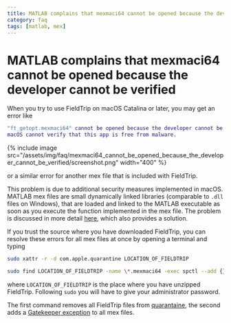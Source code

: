 ```yaml
---
title: MATLAB complains that mexmaci64 cannot be opened because the developer cannot be verified
category: faq
tags: [matlab, mex]
---
```


# MATLAB complains that mexmaci64 cannot be opened because the developer cannot be verified

When you try to use FieldTrip on macOS Catalina or later, you may get an error like

```matlab
"ft_getopt.mexmaci64" cannot be opened because the developer cannot be verified.
macOS cannot verify that this app is free from malware.
```

{% include image src="/assets/img/faq/mexmaci64_cannot_be_opened_because_the_developer_cannot_be_verified/screenshot.png" width="400" %}

or a similar error for another mex file that is included with FieldTrip.

This problem is due to additional security measures implemented in macOS. MATLAB mex files are small dynamically linked libraries (comparable to `.dll` files on Windows), that are loaded and linked to the MATLAB executable as soon as you execute the function implemented in the mex file. The problem is discussed in more detail [here](https://osxdaily.com/2015/07/15/add-remove-gatekeeper-app-command-line-mac-os-x/), which also provides a solution.

If you trust the source where you have downloaded FieldTrip, you can resolve these errors for all mex files at once by opening a terminal and typing

```bash
sudo xattr -r -d com.apple.quarantine LOCATION_OF_FIELDTRIP

sudo find LOCATION_OF_FIELDTRIP -name \*.mexmaci64 -exec spctl --add {} \;
```

where `LOCATION_OF_FIELDTRIP` is the place where you have unzipped FieldTrip. Following `sudo` you will have to give your administrator password.

The first command removes all FieldTrip files from [quarantaine](https://derflounder.wordpress.com/2012/11/20/clearing-the-quarantine-extended-attribute-from-downloaded-applications/), the second adds a [Gatekeeper exception](https://osxdaily.com/2015/07/15/add-remove-gatekeeper-app-command-line-mac-os-x/) to all mex files.
